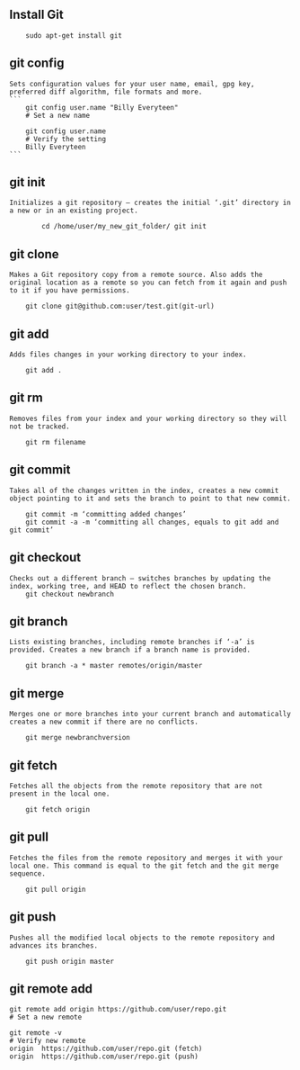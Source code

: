 ## Install Git
```
	sudo apt-get install git
```
## git config

	Sets configuration values for your user name, email, gpg key, preferred diff algorithm, file formats and more.
	```
		git config user.name "Billy Everyteen"
		# Set a new name

		git config user.name
		# Verify the setting
		Billy Everyteen
	```

## git init

	Initializes a git repository – creates the initial ‘.git’ directory in a new or in an existing project.  
```
		cd /home/user/my_new_git_folder/ git init
```

## git clone

	Makes a Git repository copy from a remote source. Also adds the original location as a remote so you can fetch from it again and push to it if you have permissions. 
	 
		git clone git@github.com:user/test.git(git-url)

## git add

	Adds files changes in your working directory to your index.
	
		git add .

## git rm

	Removes files from your index and your working directory so they will not be tracked. 
	 
		git rm filename

## git commit

	Takes all of the changes written in the index, creates a new commit object pointing to it and sets the branch to point to that new commit. 

		git commit -m ‘committing added changes’
		git commit -a -m ‘committing all changes, equals to git add and git commit’

## git checkout

	Checks out a different branch – switches branches by updating the index, working tree, and HEAD to reflect the chosen branch.
		git checkout newbranch

## git branch

	Lists existing branches, including remote branches if ‘-a’ is provided. Creates a new branch if a branch name is provided.

		git branch -a * master remotes/origin/master

## git merge

	Merges one or more branches into your current branch and automatically creates a new commit if there are no conflicts.

		git merge newbranchversion

## git fetch

	Fetches all the objects from the remote repository that are not present in the local one.

		git fetch origin

## git pull

	Fetches the files from the remote repository and merges it with your local one. This command is equal to the git fetch and the git merge sequence.
		
		git pull origin

## git push

	Pushes all the modified local objects to the remote repository and advances its branches.

		git push origin master

## git remote add

	git remote add origin https://github.com/user/repo.git
	# Set a new remote

	git remote -v
	# Verify new remote
	origin  https://github.com/user/repo.git (fetch)
	origin  https://github.com/user/repo.git (push)


